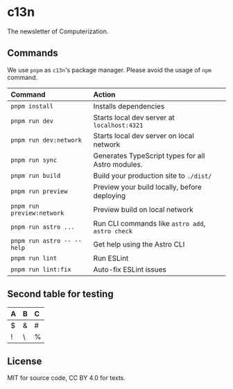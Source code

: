 # c13n
The newsletter of Computerization.

## Commands

We use `pnpm` as `c13n`'s package manager. Please avoid the usage of `npm` command.

| Command                    | Action                                           |
|:---------------------------| :----------------------------------------------- |
| `pnpm install`             | Installs dependencies                            |
| `pnpm run dev`             | Starts local dev server at `localhost:4321`      |
| `pnpm run dev:network`     | Starts local dev server on local network         |
| `pnpm run sync`            | Generates TypeScript types for all Astro modules.|
| `pnpm run build`           | Build your production site to `./dist/`          |
| `pnpm run preview`         | Preview your build locally, before deploying     |
| `pnpm run preview:network` | Preview build on local network                   |
| `pnpm run astro ...`       | Run CLI commands like `astro add`, `astro check` |
| `pnpm run astro -- --help` | Get help using the Astro CLI                     |
| `pnpm run lint`            | Run ESLint                                       |
| `pnpm run lint:fix`        | Auto-fix ESLint issues                           |

## Second table for testing

| A | B | C |
|:--|:--|:--|
| $ | & | # |
| ! | \ | % |

## License

MIT for source code, CC BY 4.0 for texts.

